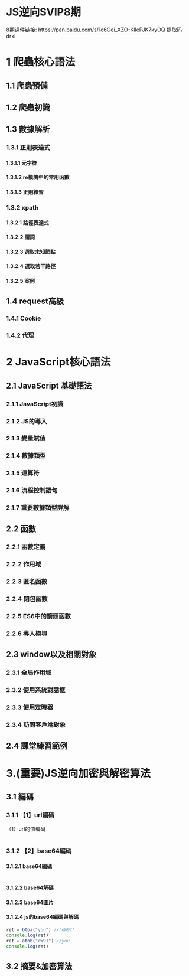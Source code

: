 # JS逆向SVIP8期

8期课件链接: https://pan.baidu.com/s/1c6Oei_XZO-KllePJK7kyOQ 提取码: drxi 

# 1	爬蟲核心語法

## 1.1	爬蟲預備



## 1.2	爬蟲初識



## 1.3	數據解析

### 1.3.1	正則表達式

#### 1.3.1.1	元字符

#### 1.3.1.2	re模塊中的常用函數

#### 1.3.1.3	正則練習





### 1.3.2	xpath

#### 1.3.2.1	路徑表達式

#### 1.3.2.2	謂詞

#### 1.3.2.3	選取未知節點

#### 1.3.2.4	選取若干路徑

#### 1.3.2.5	案例

## 1.4	request高級

### 1.4.1	Cookie

### 1.4.2	代理  





# 2	JavaScript核心語法

## 2.1	JavaScript 基礎語法

### 2.1.1	JavaScript初識

### 2.1.2	JS的導入

### 2.1.3	變量賦值

### 2.1.4	數據類型

### 2.1.5	運算符

### 2.1.6	流程控制語句

### 2.1.7	重要數據類型詳解

## 2.2 	函數

### 2.2.1	函數定義

### 2.2.2	作用域

### 2.2.3	匿名函數

### 2.2.4	閉包函數

### 2.2.5	ES6中的箭頭函數

### 2.2.6	導入模塊



## 2.3	window以及相關對象

### 2.3.1	全局作用域

### 2.3.2	使用系統對話框

### 2.3.3	使用定時器

### 2.3.4	訪問客戶端對象

## 2.4 課堂練習範例



# 3.(重要)JS逆向加密與解密算法

## 3.1	編碼

### 3.1.1	【1】url編碼

（1）url的值编码

~~~
~~~





### 3.1.2	【2】base64編碼

#### 3.1.2.1	base64編碼

~~~python
~~~

#### 3.1.2.2	base64解碼



#### 3.1.2.3	base64圖片



#### 3.1.2.4	js的base64編碼與解碼

~~~javascript
ret = btoa("you") //'eW91'
console.log(ret)
ret = atob("eW91") //you
console.log(ret)
~~~



## 3.2	摘要&加密算法


